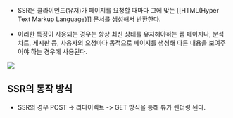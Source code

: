 - SSR은 클라이언드(유저)가 페이지를 요청할 때마다 그에 맞는 [[HTML(Hyper Text Markup Language)]] 문서를 생성해서 반환한다.

- 이러한 특징이 사용되는 경우는 항상 최신 상태를 유지해야하는 웹 페이지나, 분석 차트, 게시판 등, 사용자의 요청마다 동적으로 페이지를 생성해 다른 내용을 보여주어야 하는 경우에 사용된다.

![](https://blog.kakaocdn.net/dn/bs63oc/btrDPBVg5cw/PNFxOLCBIMHsohJmvESOnK/img.png)


## SSR의 동작 방식

- SSR의 경우 POST -> 리다이렉트 -> GET 방식을 통해 뷰가 렌더링 된다.